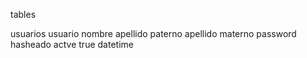 tables 

usuarios
    usuario
    nombre
    apellido paterno
    apellido materno
    password hasheado
    actve true
    datetime